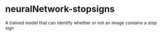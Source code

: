 # neuralNetwork-stopsigns
A trained model that can identify whether or not an image contains a stop sign
